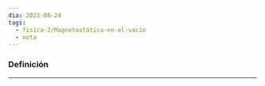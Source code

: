 ```yaml
---
dia: 2023-08-24
tags:
  - fisica-2/Magnetostática-en-el-vacío
  - nota
---
```

### Definición
---
